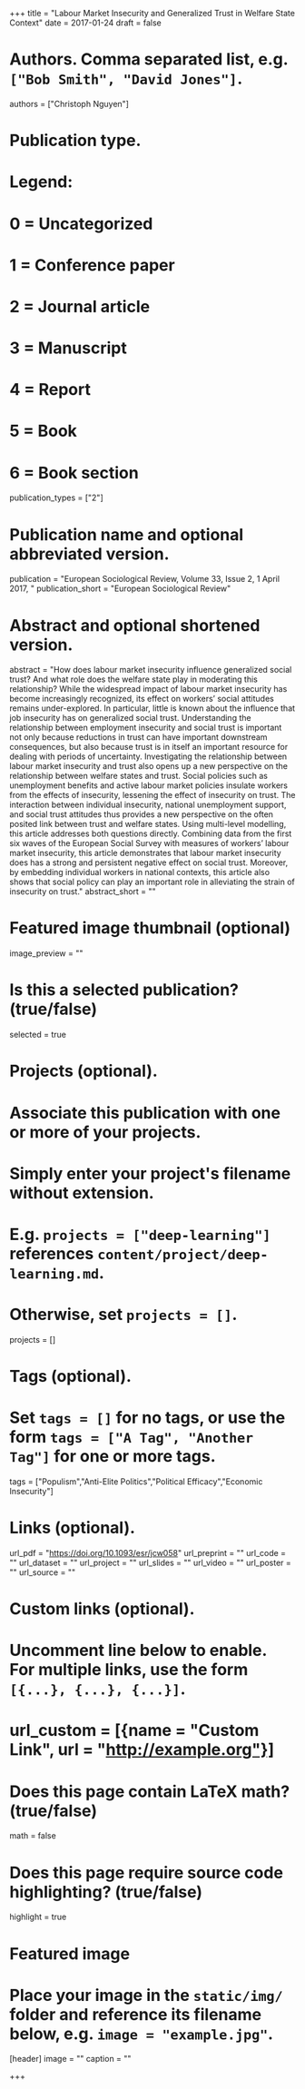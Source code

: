 +++
title = "Labour Market Insecurity and Generalized Trust in Welfare State Context"
date = 2017-01-24
draft = false

# Authors. Comma separated list, e.g. `["Bob Smith", "David Jones"]`.
authors = ["Christoph Nguyen"]

# Publication type.
# Legend:
# 0 = Uncategorized
# 1 = Conference paper
# 2 = Journal article
# 3 = Manuscript
# 4 = Report
# 5 = Book
# 6 = Book section
publication_types = ["2"]

# Publication name and optional abbreviated version.
publication = "European Sociological Review, Volume 33, Issue 2, 1 April 2017,  "
publication_short = "European Sociological Review"

# Abstract and optional shortened version.
abstract = "How does labour market insecurity influence generalized social trust? And what role does the welfare state play in moderating this relationship? While the widespread impact of labour market insecurity has become increasingly recognized, its effect on workers’ social attitudes remains under-explored. In particular, little is known about the influence that job insecurity has on generalized social trust. Understanding the relationship between employment insecurity and social trust is important not only because reductions in trust can have important downstream consequences, but also because trust is in itself an important resource for dealing with periods of uncertainty. Investigating the relationship between labour market insecurity and trust also opens up a new perspective on the relationship between welfare states and trust. Social policies such as unemployment benefits and active labour market policies insulate workers from the effects of insecurity, lessening the effect of insecurity on trust. The interaction between individual insecurity, national unemployment support, and social trust attitudes thus provides a new perspective on the often posited link between trust and welfare states. Using multi-level modelling, this article addresses both questions directly. Combining data from the first six waves of the European Social Survey with measures of workers’ labour market insecurity, this article demonstrates that labour market insecurity does has a strong and persistent negative effect on social trust. Moreover, by embedding individual workers in national contexts, this article also shows that social policy can play an important role in alleviating the strain of insecurity on trust."
abstract_short = ""

# Featured image thumbnail (optional)
image_preview = ""

# Is this a selected publication? (true/false)
selected = true

# Projects (optional).
#   Associate this publication with one or more of your projects.
#   Simply enter your project's filename without extension.
#   E.g. `projects = ["deep-learning"]` references `content/project/deep-learning.md`.
#   Otherwise, set `projects = []`.
projects = []

# Tags (optional).
#   Set `tags = []` for no tags, or use the form `tags = ["A Tag", "Another Tag"]` for one or more tags.
tags = ["Populism","Anti-Elite Politics","Political Efficacy","Economic Insecurity"]

# Links (optional).
url_pdf = "https://doi.org/10.1093/esr/jcw058"
url_preprint = ""
url_code = ""
url_dataset = ""
url_project = ""
url_slides = ""
url_video = ""
url_poster = ""
url_source = ""

# Custom links (optional).
#   Uncomment line below to enable. For multiple links, use the form `[{...}, {...}, {...}]`.
# url_custom = [{name = "Custom Link", url = "http://example.org"}]

# Does this page contain LaTeX math? (true/false)
math = false

# Does this page require source code highlighting? (true/false)
highlight = true

# Featured image
# Place your image in the `static/img/` folder and reference its filename below, e.g. `image = "example.jpg"`.
[header]
image = ""
caption = ""

+++
